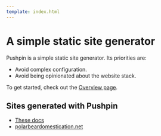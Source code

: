 ```yaml
---
template: index.html
---
```


# A simple static site generator

Pushpin is a simple static site generator. Its priorities are:

- Avoid complex configuration.
- Avoid being opinionated about the website stack.

To get started, check out the [Overview page](01-getting-started/overview.html).

## Sites generated with Pushpin

- [These docs](.)
- [polarbeardomestication.net](https://polarbeardomestication.net/)
